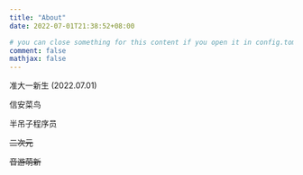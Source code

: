```yaml
---
title: "About"
date: 2022-07-01T21:38:52+08:00

# you can close something for this content if you open it in config.toml.
comment: false
mathjax: false
---
```


准大一新生 (2022.07.01)

信安菜鸟

半吊子程序员

~~二次元~~

~~音游萌新~~